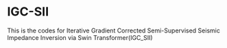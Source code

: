 # IGC-SII
This is the codes for Iterative Gradient Corrected Semi-Supervised  Seismic Impedance Inversion via Swin Transformer(IGC_SII)
